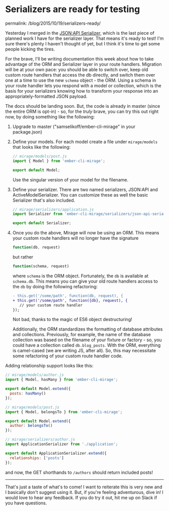 # Serializers are ready for testing

permalink: /blog/2015/10/19/serializers-ready/

Yesterday I merged in the [JSON:API Serializer](https://github.com/samselikoff/ember-cli-mirage/commit/9927a7f7a2232ddf8df15e01991e538eefadee9c), which is the last piece of planned work I have for the serializer layer. That means it's ready to test! I'm sure there's plenty I haven't thought of yet, but I think it's time to get some people kicking the tires.

For the brave, I'll be writing documentation this week about how to take advantage of the ORM and Serializer layer in your route handlers. Migration will be at your own pace: you should be able to switch over, keep old custom route handlers that access the db directly, and switch them over one at a time to use the new <code>schema</code> object - the ORM. Using a schema in your route handler lets you respond with a model or collection, which is the basis for your serializers knowing how to transform your response into an appropriately-formatted JSON payload.

The docs should be landing soon. But, the code is already in master (since the entire ORM is opt-in) - so, for the *truly* brave, you can try this out right now, by doing something like the following:

1. Upgrade to master ("samselikoff/ember-cli-mirage" in your package.json)
2. Define your models. For each model create a file under `mirage/models` that looks like the following:

    ```js
    // mirage/models/post.js
    import { Model } from 'ember-cli-mirage';

    export default Model;
    ```

    Use the singular version of your model for the filename.

3. Define your serializer. There are two named serializers, JSON:API and ActiveModelSerializer. You can customize these as well the basic Serializer that's also included.

    ```js
    // mirage/serializers/application.js
    import Serializer from 'ember-cli-mirage/serializers/json-api-serializer';

    export default Serializer;
    ```

4. Once you do the above, Mirage will now be using an ORM. This means your custom route handlers will no longer have the signature

    ```js
    function(db, request)
    ```

    but rather

    ```js
    function(schema, request)
    ```

    where <code>schema</code> is the ORM object. Fortunately, the <code>db</code> is available at <code>schema.db</code>. This means you can give your old route handlers access to the <code>db</code> by doing the following refactoring:

    ```diff
    - this.get('/some/path', function(db, request), {
    + this.get('/some/path', function({db}, request), {
       // your custom route handler
    });
    ```

    Not bad, thanks to the magic of ES6 object destructuring!

    Additionally, the ORM standardizes the formatting of database attributes and collections. Previously, for example, the name of the database collection was based on the filename of your fixture or factory - so, you could have a collection called <code>db.blog_posts</code>. With the ORM, everything is camel-cased (we are writing JS, after all). So, this may necessitate some refactoring of your custom route handler code.

Adding relationship support looks like this:

```js
// mirage/models/author.js
import { Model, hasMany } from 'ember-cli-mirage';

export default Model.extend({
  posts: hasMany()
});

// mirage/models/post.js
import { Model, belongsTo } from 'ember-cli-mirage';

export default Model.extend({
  author: belongsTo()
});

// mirage/serializers/author.js
import ApplicationSerializer from './application';

export default ApplicationSerializer.extend({
  relationships: ['posts']
});
```

and now, the GET shorthands to <code>/authors</code> should return included posts!

---

That's just a taste of what's to come! I want to reiterate this is very new and I basically don't suggest using it. But, if you're feeling adventurous, dive in! I would love to hear any feedback. If you do try it out, hit me up on Slack if you have questions.

